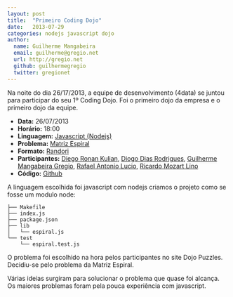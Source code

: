 ```yaml
---
layout: post
title:  "Primeiro Coding Dojo"
date:   2013-07-29
categories: nodejs javascript dojo
author:
  name: Guilherme Mangabeira
  email: guilherme@gregio.net
  url: http://gregio.net
  github: guilhermegregio
  twitter: gregionet
---
```


Na noite do dia 26/17/2013, a equipe de desenvolvimento (4data) se juntou para participar do seu 1º Coding Dojo. Foi o primeiro dojo da empresa e o primeiro dojo da equipe.

* **Data:** 26/07/2013
* **Horário:** 18:00
* **Linguagem:** [Javascript (Nodejs)][1]
* **Problema:** [Matriz Espiral][2]
* **Formato:** [Randori][3]
* **Participantes:** [Diego Ronan Kulian][4], [Diogo Dias Rodrigues][5], [Guilherme Mangabeira Gregio][6], [Rafael Antonio Lucio][7], [Ricardo Mozart Lino][8]
* **Código:** [Github][9]

A linguagem escolhida foi javascript com nodejs criamos o projeto como se fosse um modulo node:

    ├── Makefile
    ├── index.js
    ├── package.json
    ├── lib
    │   └── espiral.js
    └── test
        └── espiral.test.js

O problema foi escolhido na hora pelos participantes no site Dojo Puzzles. Decidiu-se pelo problema da Matriz Espiral.

Várias ideias surgiram para solucionar o problema que quase foi alcança. Os maiores problemas foram pela pouca experiência com javascript.

[1]: http://nodejs.org
[2]: http://dojopuzzles.com/problemas/exibe/matriz-espiral/
[3]: http://apoie.org/DojoFormatos.html
[4]: https://github.com/dronan
[5]: https://github.com/diogordias
[6]: https://github.com/guilhermegregio
[7]: https://github.com/RafaelLucio
[8]: https://github.com/ricardo-lino
[9]: https://github.com/4data/dojos